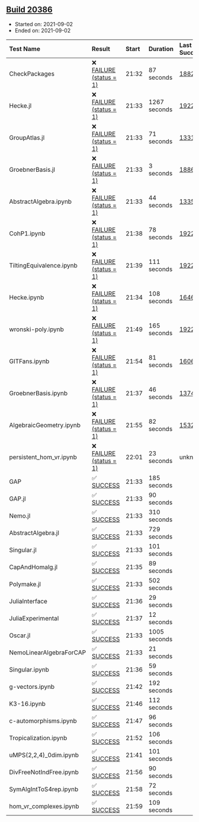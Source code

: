 ## [Build 20386](https://oscarci.mathematik.uni-kl.de/job/oscar/20386/)

* Started on: 2021-09-02
* Ended on: 2021-09-02

| Test Name    | Result | Start | Duration | Last Success | First Failure |
|:-------------|:-------|:------|:---------|:-------------|:--------------|
| CheckPackages | ❌ [FAILURE (status = 1)](https://oscarci.mathematik.uni-kl.de/job/oscar/20386/artifact/logs/build-20386/CheckPackages.log) | 21:32 | 87 seconds | [18822](https://oscarci.mathematik.uni-kl.de/job/oscar/18822/) | [18823](https://oscarci.mathematik.uni-kl.de/job/oscar/18823/) |
| Hecke.jl | ❌ [FAILURE (status = 1)](https://oscarci.mathematik.uni-kl.de/job/oscar/20386/artifact/logs/build-20386/Hecke.jl.log) | 21:33 | 1267 seconds | [19222](https://oscarci.mathematik.uni-kl.de/job/oscar/19222/) | [20152](https://oscarci.mathematik.uni-kl.de/job/oscar/20152/) |
| GroupAtlas.jl | ❌ [FAILURE (status = 1)](https://oscarci.mathematik.uni-kl.de/job/oscar/20386/artifact/logs/build-20386/GroupAtlas.jl.log) | 21:33 | 71 seconds | [13311](https://oscarci.mathematik.uni-kl.de/job/oscar/13311/) | [13312](https://oscarci.mathematik.uni-kl.de/job/oscar/13312/) |
| GroebnerBasis.jl | ❌ [FAILURE (status = 1)](https://oscarci.mathematik.uni-kl.de/job/oscar/20386/artifact/logs/build-20386/GroebnerBasis.jl.log) | 21:33 | 3 seconds | [18864](https://oscarci.mathematik.uni-kl.de/job/oscar/18864/) | [18865](https://oscarci.mathematik.uni-kl.de/job/oscar/18865/) |
| AbstractAlgebra.ipynb | ❌ [FAILURE (status = 1)](https://oscarci.mathematik.uni-kl.de/job/oscar/20386/artifact/logs/build-20386/AbstractAlgebra.ipynb.log) | 21:33 | 44 seconds | [13355](https://oscarci.mathematik.uni-kl.de/job/oscar/13355/) | [13356](https://oscarci.mathematik.uni-kl.de/job/oscar/13356/) |
| CohP1.ipynb | ❌ [FAILURE (status = 1)](https://oscarci.mathematik.uni-kl.de/job/oscar/20386/artifact/logs/build-20386/CohP1.ipynb.log) | 21:38 | 78 seconds | [19222](https://oscarci.mathematik.uni-kl.de/job/oscar/19222/) | [20152](https://oscarci.mathematik.uni-kl.de/job/oscar/20152/) |
| TiltingEquivalence.ipynb | ❌ [FAILURE (status = 1)](https://oscarci.mathematik.uni-kl.de/job/oscar/20386/artifact/logs/build-20386/TiltingEquivalence.ipynb.log) | 21:39 | 111 seconds | [19222](https://oscarci.mathematik.uni-kl.de/job/oscar/19222/) | [20152](https://oscarci.mathematik.uni-kl.de/job/oscar/20152/) |
| Hecke.ipynb | ❌ [FAILURE (status = 1)](https://oscarci.mathematik.uni-kl.de/job/oscar/20386/artifact/logs/build-20386/Hecke.ipynb.log) | 21:34 | 108 seconds | [16463](https://oscarci.mathematik.uni-kl.de/job/oscar/16463/) | [16464](https://oscarci.mathematik.uni-kl.de/job/oscar/16464/) |
| wronski-poly.ipynb | ❌ [FAILURE (status = 1)](https://oscarci.mathematik.uni-kl.de/job/oscar/20386/artifact/logs/build-20386/wronski-poly.ipynb.log) | 21:49 | 165 seconds | [19222](https://oscarci.mathematik.uni-kl.de/job/oscar/19222/) | [20152](https://oscarci.mathematik.uni-kl.de/job/oscar/20152/) |
| GITFans.ipynb | ❌ [FAILURE (status = 1)](https://oscarci.mathematik.uni-kl.de/job/oscar/20386/artifact/logs/build-20386/GITFans.ipynb.log) | 21:54 | 81 seconds | [16068](https://oscarci.mathematik.uni-kl.de/job/oscar/16068/) | [16069](https://oscarci.mathematik.uni-kl.de/job/oscar/16069/) |
| GroebnerBasis.ipynb | ❌ [FAILURE (status = 1)](https://oscarci.mathematik.uni-kl.de/job/oscar/20386/artifact/logs/build-20386/GroebnerBasis.ipynb.log) | 21:37 | 46 seconds | [13748](https://oscarci.mathematik.uni-kl.de/job/oscar/13748/) | [13749](https://oscarci.mathematik.uni-kl.de/job/oscar/13749/) |
| AlgebraicGeometry.ipynb | ❌ [FAILURE (status = 1)](https://oscarci.mathematik.uni-kl.de/job/oscar/20386/artifact/logs/build-20386/AlgebraicGeometry.ipynb.log) | 21:55 | 82 seconds | [15322](https://oscarci.mathematik.uni-kl.de/job/oscar/15322/) | [15323](https://oscarci.mathematik.uni-kl.de/job/oscar/15323/) |
| persistent_hom_vr.ipynb | ❌ [FAILURE (status = 1)](https://oscarci.mathematik.uni-kl.de/job/oscar/20386/artifact/logs/build-20386/persistent_hom_vr.ipynb.log) | 22:01 | 23 seconds | unknown | unknown |
| GAP | ✅ [SUCCESS](https://oscarci.mathematik.uni-kl.de/job/oscar/20386/artifact/logs/build-20386/GAP.log) | 21:33 | 185 seconds |  |  |
| GAP.jl | ✅ [SUCCESS](https://oscarci.mathematik.uni-kl.de/job/oscar/20386/artifact/logs/build-20386/GAP.jl.log) | 21:33 | 90 seconds |  |  |
| Nemo.jl | ✅ [SUCCESS](https://oscarci.mathematik.uni-kl.de/job/oscar/20386/artifact/logs/build-20386/Nemo.jl.log) | 21:33 | 310 seconds |  |  |
| AbstractAlgebra.jl | ✅ [SUCCESS](https://oscarci.mathematik.uni-kl.de/job/oscar/20386/artifact/logs/build-20386/AbstractAlgebra.jl.log) | 21:33 | 729 seconds |  |  |
| Singular.jl | ✅ [SUCCESS](https://oscarci.mathematik.uni-kl.de/job/oscar/20386/artifact/logs/build-20386/Singular.jl.log) | 21:33 | 101 seconds |  |  |
| CapAndHomalg.jl | ✅ [SUCCESS](https://oscarci.mathematik.uni-kl.de/job/oscar/20386/artifact/logs/build-20386/CapAndHomalg.jl.log) | 21:35 | 89 seconds |  |  |
| Polymake.jl | ✅ [SUCCESS](https://oscarci.mathematik.uni-kl.de/job/oscar/20386/artifact/logs/build-20386/Polymake.jl.log) | 21:33 | 502 seconds |  |  |
| JuliaInterface | ✅ [SUCCESS](https://oscarci.mathematik.uni-kl.de/job/oscar/20386/artifact/logs/build-20386/JuliaInterface.log) | 21:36 | 29 seconds |  |  |
| JuliaExperimental | ✅ [SUCCESS](https://oscarci.mathematik.uni-kl.de/job/oscar/20386/artifact/logs/build-20386/JuliaExperimental.log) | 21:37 | 12 seconds |  |  |
| Oscar.jl | ✅ [SUCCESS](https://oscarci.mathematik.uni-kl.de/job/oscar/20386/artifact/logs/build-20386/Oscar.jl.log) | 21:33 | 1005 seconds |  |  |
| NemoLinearAlgebraForCAP | ✅ [SUCCESS](https://oscarci.mathematik.uni-kl.de/job/oscar/20386/artifact/logs/build-20386/NemoLinearAlgebraForCAP.log) | 21:33 | 21 seconds |  |  |
| Singular.ipynb | ✅ [SUCCESS](https://oscarci.mathematik.uni-kl.de/job/oscar/20386/artifact/logs/build-20386/Singular.ipynb.log) | 21:36 | 59 seconds |  |  |
| g-vectors.ipynb | ✅ [SUCCESS](https://oscarci.mathematik.uni-kl.de/job/oscar/20386/artifact/logs/build-20386/g-vectors.ipynb.log) | 21:42 | 192 seconds |  |  |
| K3-16.ipynb | ✅ [SUCCESS](https://oscarci.mathematik.uni-kl.de/job/oscar/20386/artifact/logs/build-20386/K3-16.ipynb.log) | 21:46 | 112 seconds |  |  |
| c-automorphisms.ipynb | ✅ [SUCCESS](https://oscarci.mathematik.uni-kl.de/job/oscar/20386/artifact/logs/build-20386/c-automorphisms.ipynb.log) | 21:47 | 96 seconds |  |  |
| Tropicalization.ipynb | ✅ [SUCCESS](https://oscarci.mathematik.uni-kl.de/job/oscar/20386/artifact/logs/build-20386/Tropicalization.ipynb.log) | 21:52 | 106 seconds |  |  |
| uMPS(2,2,4)_0dim.ipynb | ✅ [SUCCESS](https://oscarci.mathematik.uni-kl.de/job/oscar/20386/artifact/logs/build-20386/uMPS-2-2-4-_0dim.ipynb.log) | 21:41 | 101 seconds |  |  |
| DivFreeNotIndFree.ipynb | ✅ [SUCCESS](https://oscarci.mathematik.uni-kl.de/job/oscar/20386/artifact/logs/build-20386/DivFreeNotIndFree.ipynb.log) | 21:56 | 90 seconds |  |  |
| SymAlgIntToS4rep.ipynb | ✅ [SUCCESS](https://oscarci.mathematik.uni-kl.de/job/oscar/20386/artifact/logs/build-20386/SymAlgIntToS4rep.ipynb.log) | 21:58 | 72 seconds |  |  |
| hom_vr_complexes.ipynb | ✅ [SUCCESS](https://oscarci.mathematik.uni-kl.de/job/oscar/20386/artifact/logs/build-20386/hom_vr_complexes.ipynb.log) | 21:59 | 109 seconds |  |  |
